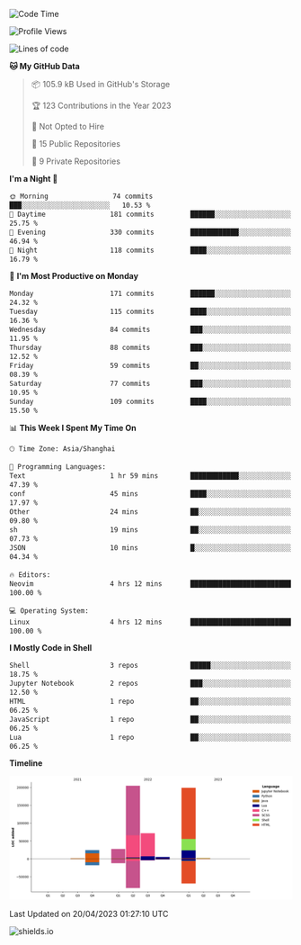 <!--START_SECTION:waka-->
![Code Time](http://img.shields.io/badge/Code%20Time-251%20hrs%2010%20mins-blue)

![Profile Views](http://img.shields.io/badge/Profile%20Views-0-blue)

![Lines of code](https://img.shields.io/badge/From%20Hello%20World%20I%27ve%20Written-532.7%20thousand%20lines%20of%20code-blue)

**🐱 My GitHub Data** 

> 📦 105.9 kB Used in GitHub's Storage 
 > 
> 🏆 123 Contributions in the Year 2023
 > 
> 🚫 Not Opted to Hire
 > 
> 📜 15 Public Repositories 
 > 
> 🔑 9 Private Repositories 
 > 
**I'm a Night 🦉** 

```text
🌞 Morning                74 commits          ███░░░░░░░░░░░░░░░░░░░░░░   10.53 % 
🌆 Daytime                181 commits         ██████░░░░░░░░░░░░░░░░░░░   25.75 % 
🌃 Evening                330 commits         ████████████░░░░░░░░░░░░░   46.94 % 
🌙 Night                  118 commits         ████░░░░░░░░░░░░░░░░░░░░░   16.79 % 
```
📅 **I'm Most Productive on Monday** 

```text
Monday                   171 commits         ██████░░░░░░░░░░░░░░░░░░░   24.32 % 
Tuesday                  115 commits         ████░░░░░░░░░░░░░░░░░░░░░   16.36 % 
Wednesday                84 commits          ███░░░░░░░░░░░░░░░░░░░░░░   11.95 % 
Thursday                 88 commits          ███░░░░░░░░░░░░░░░░░░░░░░   12.52 % 
Friday                   59 commits          ██░░░░░░░░░░░░░░░░░░░░░░░   08.39 % 
Saturday                 77 commits          ███░░░░░░░░░░░░░░░░░░░░░░   10.95 % 
Sunday                   109 commits         ████░░░░░░░░░░░░░░░░░░░░░   15.50 % 
```


📊 **This Week I Spent My Time On** 

```text
🕑︎ Time Zone: Asia/Shanghai

💬 Programming Languages: 
Text                     1 hr 59 mins        ████████████░░░░░░░░░░░░░   47.39 % 
conf                     45 mins             ████░░░░░░░░░░░░░░░░░░░░░   17.97 % 
Other                    24 mins             ██░░░░░░░░░░░░░░░░░░░░░░░   09.80 % 
sh                       19 mins             ██░░░░░░░░░░░░░░░░░░░░░░░   07.73 % 
JSON                     10 mins             █░░░░░░░░░░░░░░░░░░░░░░░░   04.34 % 

🔥 Editors: 
Neovim                   4 hrs 12 mins       █████████████████████████   100.00 % 

💻 Operating System: 
Linux                    4 hrs 12 mins       █████████████████████████   100.00 % 
```

**I Mostly Code in Shell** 

```text
Shell                    3 repos             █████░░░░░░░░░░░░░░░░░░░░   18.75 % 
Jupyter Notebook         2 repos             ███░░░░░░░░░░░░░░░░░░░░░░   12.50 % 
HTML                     1 repo              ██░░░░░░░░░░░░░░░░░░░░░░░   06.25 % 
JavaScript               1 repo              ██░░░░░░░░░░░░░░░░░░░░░░░   06.25 % 
Lua                      1 repo              ██░░░░░░░░░░░░░░░░░░░░░░░   06.25 % 
```



**Timeline**

![Lines of Code chart](https://raw.githubusercontent.com/kopp4/kopp4/main/assets/bar_graph.png)


 Last Updated on 20/04/2023 01:27:10 UTC
<!--END_SECTION:waka-->
![shields.io](https://img.shields.io/github/commit-activity/w/kopp4/kopp4?color=g&label=abusing%20bot&style=flat-square)
